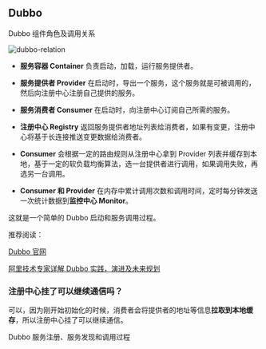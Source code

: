 ## Dubbo

Dubbo 组件角色及调用关系

![dubbo-relation](https://user-images.githubusercontent.com/19634532/61991042-5978cb80-b07d-11e9-87ea-9fc20bbc100f.jpg)



- **服务容器 Container** 负责启动，加载，运行服务提供者。

- **服务提供者 Provider** 在启动时，导出一个服务，这个服务就是可被调用的，然后向注册中心注册自己提供的服务。

- **服务消费者 Consumer** 在启动时，向注册中心订阅自己所需的服务。

- **注册中心 Registry** 返回服务提供者地址列表给消费者，如果有变更，注册中心将基于长连接推送变更数据给消费者。

- **Consumer** 会根据一定的路由规则从注册中心拿到 Provider 列表并缓存到本地，基于一定的软负载均衡算法，选一台提供者进行调用，如果调用失败，再选另一台调用。

- **Consumer 和 Provider** 在内存中累计调用次数和调用时间，定时每分钟发送一次统计数据到**监控中心 Monitor**。



这就是一个简单的 Dubbo 启动和服务调用过程。



推荐阅读：

[Dubbo 官网](http://dubbo.apache.org/zh-cn/docs/dev/design.html)

[阿里技术专家详解 Dubbo 实践，演进及未来规划](https://www.infoq.cn/article/IwZCAp3jo_H5fJFbWOZu)



### 注册中心挂了可以继续通信吗？

可以，因为刚开始初始化的时候，消费者会将提供者的地址等信息**拉取到本地缓存**，所以注册中心挂了可以继续通信。



Dubbo 服务注册、服务发现和调用过程
